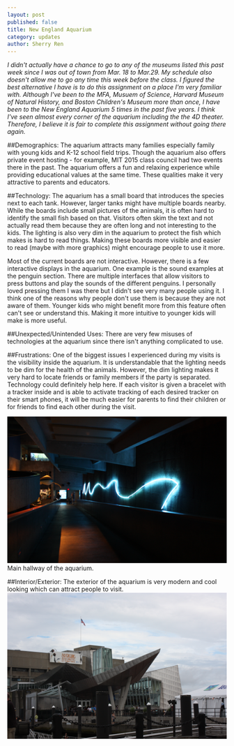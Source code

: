 ```yaml
---
layout: post
published: false
title: New England Aquarium
category: updates
author: Sherry Ren
---
```


<i>I didn't actually have a chance to go to any of the museums listed this past week since I was out of town from Mar. 18 to Mar.29. My schedule also doesn't allow me to go any time this week before the class. I figured the best alternative I have is to do this assignment on a place I'm very familiar with. Although I've been to the MFA, Musuem of Science, Harvard Museum of Natural History, and Boston Children's Museum more than once, I have been to the New England Aquarium 5 times in the past five years. I think I've seen almost every corner of the aquarium including the the 4D theater. Therefore, I believe it is fair to complete this assignment without going there again.</i>

##Demographics:
The aquarium attracts many families especially family with young kids and K-12 school field trips. Though the aquarium also offers private event hosting - for example, MIT 2015 class council had two events there in the past. The aquarium offers a fun and relaxing experience while providing educational values at the same time. These qualities make it very attractive to parents and educators.

##Technology:
The aquarium has a small board that introduces the species next to each tank. However, larger tanks might have multiple boards nearby. While the boards include small pictures of the animals, it is often hard to identify the small fish based on that. Visitors often skim the text and not actually read them because they are often long and not interesting to the kids. The lighting is also very dim in the aquarium to protect the fish which makes is hard to read things. Making these boards more visible and easier to read (maybe with more graphics) might encourage people to use it more.

Most of the current boards are not interactive. However, there is a few interactive displays in the aquarium. One example is the sound examples at the penguin section. There are multiple interfaces that allow visitors to press buttons and play the sounds of the different penguins. I personally loved pressing them I was there but I didn't see very many people using it. I think one of the reasons why people don't use them is because they are not aware of them. Younger kids who might benefit more from this feature often can't see or understand this. Making it more intuitive to younger kids will make is more useful.

##Unexpected/Unintended Uses:
There are very few misuses of technologies at the aquarium since there isn't anything complicated to use. 

##Frustrations:
One of the biggest issues I experienced during my visits is the visibility inside the aquarium. It is understandable that the lighting needs to be dim for the health of the animals. However, the dim lighting makes it very hard to locate friends or family members if the party is separated. Technology could definitely help here. If each visitor is given a bracelet with a tracker inside and is able to activate tracking of each desired tracker on their smart phones, it will be much easier for parents to find their children or for friends to find each other during the visit. 

![IMG_4977.JPG](/assests/IMG_4977.JPG)
Main hallway of the aquarium.

##Interior/Exterior:
The exterior of the aquarium is very modern and cool looking which can attract people to visit. 
![IMG_4934.JPG](/assets/IMG_4934.JPG)








